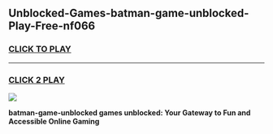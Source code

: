 
## Unblocked-Games-batman-game-unblocked-Play-Free-nf066
<h3>
<a href="https://premium76.site?title=batman-game-unblocked&ref=18A1">CLICK TO PLAY</a></h3>
<hr>

<h3>
<a href="https://premium76.site?title=batman-game-unblocked&ref=18A1">CLICK 2 PLAY</a>
  
</h3>

<a href="https://premium76.site?title=batman-game-unblocked&ref=18A1"><img src="https://clearcache.store/games.png"></a>


**batman-game-unblocked games unblocked: Your Gateway to Fun and Accessible Online Gaming**

